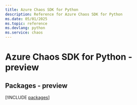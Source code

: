 ```yaml
---
title: Azure Chaos SDK for Python
description: Reference for Azure Chaos SDK for Python
ms.date: 05/01/2025
ms.topic: reference
ms.devlang: python
ms.service: chaos
---
```

# Azure Chaos SDK for Python - preview
## Packages - preview
[!INCLUDE [packages](chaos-index.md)]